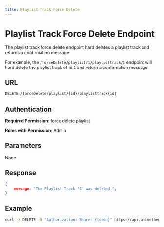 ```yaml
---
title: Playlist Track Force Delete
---
```


# Playlist Track Force Delete Endpoint

The playlist track force delete endpoint hard deletes a playlist track and returns a confirmation message.

For example, the `/forceDelete/playlist/1/playlisttrack/1` endpoint will hard delete the playlist track of id `1` and return a confirmation message.

## URL

```sh
DELETE /forceDelete/playlist/{id}/playlisttrack{id}
```

## Authentication

**Required Permission**: force delete playlist

**Roles with Permission**: Admin

## Parameters

None

## Response

```json
{
    message: "The Playlist Track '1' was deleted.",
}
```

## Example

```bash
curl -X DELETE -H "Authorization: Bearer {token}" https://api.animethemes.moe/forceDelete/playlist/1/playlisttrack/1
```